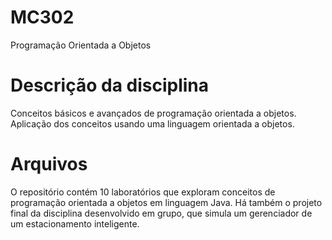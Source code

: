 # MC302
Programação Orientada a Objetos

# Descrição da disciplina 
Conceitos básicos e avançados de programação orientada a objetos. Aplicação dos conceitos usando uma linguagem orientada a objetos.

# Arquivos
O repositório contém 10 laboratórios que exploram conceitos de programação orientada a objetos em linguagem Java. Há também o projeto final da disciplina desenvolvido em grupo, que simula um gerenciador de um estacionamento inteligente.
